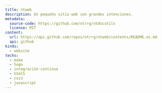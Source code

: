 ```yaml
---
title: ntweb
description: Un pequeño sitio web con grandes intenciones.
metadata:
  source-code: https://github.com/ntrrg/ntdocutils
  license: MIT
content:
  url: https://api.github.com/repos/ntrrg/ntweb/contents/README.es.md
  api: github
kinds:
  - website
techs:
  - make
  - hugo
  - integración-continua
  - html5
  - css3
  - javascript
---
```



